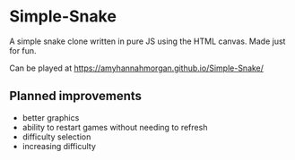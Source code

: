 # Simple-Snake

A simple snake clone written in pure JS using the HTML canvas. Made just for fun.

Can be played at https://amyhannahmorgan.github.io/Simple-Snake/

## Planned improvements

 - better graphics
 - ability to restart games without needing to refresh
 - difficulty selection
 - increasing difficulty
